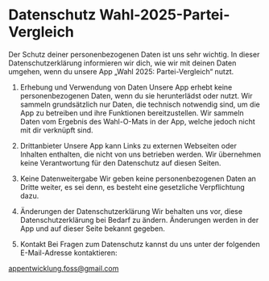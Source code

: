 # Datenschutz Wahl-2025-Partei-Vergleich

Der Schutz deiner personenbezogenen Daten ist uns sehr wichtig. In dieser Datenschutzerklärung informieren wir dich, wie wir mit deinen Daten umgehen, wenn du unsere App „Wahl 2025: Partei-Vergleich“ nutzt.

1. Erhebung und Verwendung von Daten
Unsere App erhebt keine personenbezogenen Daten, wenn du sie herunterlädst oder nutzt. Wir sammeln grundsätzlich nur Daten, die technisch notwendig sind, um die App zu betreiben und ihre Funktionen bereitzustellen. Wir sammeln Daten vom Ergebnis des Wahl-O-Mats in der App, welche jedoch nicht mit dir verknüpft sind.

2. Drittanbieter
Unsere App kann Links zu externen Webseiten oder Inhalten enthalten, die nicht von uns betrieben werden. Wir übernehmen keine Verantwortung für den Datenschutz auf diesen Seiten.

4. Keine Datenweitergabe
Wir geben keine personenbezogenen Daten an Dritte weiter, es sei denn, es besteht eine gesetzliche Verpflichtung dazu.

5. Änderungen der Datenschutzerklärung
Wir behalten uns vor, diese Datenschutzerklärung bei Bedarf zu ändern. Änderungen werden in der App und auf dieser Seite bekannt gegeben.

6. Kontakt
Bei Fragen zum Datenschutz kannst du uns unter der folgenden E-Mail-Adresse kontaktieren:

appentwicklung.foss@gmail.com
